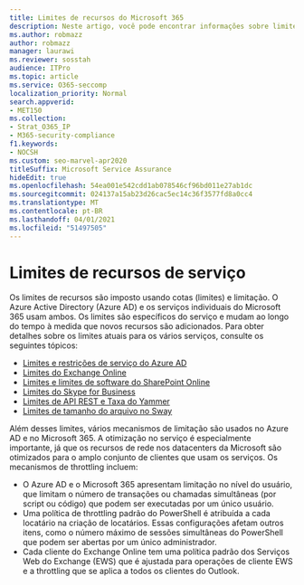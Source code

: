```yaml
---
title: Limites de recursos do Microsoft 365
description: Neste artigo, você pode encontrar informações sobre limites de recursos para os vários aplicativos no Microsoft 365.
ms.author: robmazz
author: robmazz
manager: laurawi
ms.reviewer: sosstah
audience: ITPro
ms.topic: article
ms.service: O365-seccomp
localization_priority: Normal
search.appverid:
- MET150
ms.collection:
- Strat_O365_IP
- M365-security-compliance
f1.keywords:
- NOCSH
ms.custom: seo-marvel-apr2020
titleSuffix: Microsoft Service Assurance
hideEdit: true
ms.openlocfilehash: 54ea001e542cdd1ab078546cf96bd011e27ab1dc
ms.sourcegitcommit: 024137a15ab23d26cac5ec14c36f3577fd8a0cc4
ms.translationtype: MT
ms.contentlocale: pt-BR
ms.lasthandoff: 04/01/2021
ms.locfileid: "51497505"
---
```

# <a name="service-resource-limits"></a>Limites de recursos de serviço

Os limites de recursos são imposto usando cotas (limites) e limitação. O Azure Active Directory (Azure AD) e os serviços individuais do Microsoft 365 usam ambos. Os limites são específicos do serviço e mudam ao longo do tempo à medida que novos recursos são adicionados. Para obter detalhes sobre os limites atuais para os vários serviços, consulte os seguintes tópicos:

- [Limites e restrições de serviço do Azure AD](/azure/azure-resource-manager/management/azure-subscription-service-limits)
- [Limites do Exchange Online](/office365/servicedescriptions/exchange-online-service-description/exchange-online-limits)
- [Limites e limites de software do SharePoint Online](https://support.office.com/article/SharePoint-Online-software-boundaries-and-limits-8F34FF47-B749-408B-ABC0-B605E1F6D498)
- [Limites do Skype for Business](https://technet.microsoft.com/library/skype-for-business-online-limits.aspx)
- [Limites de API REST e Taxa do Yammer](https://developer.yammer.com/docs/rest-api-rate-limits)
- [Limites de tamanho do arquivo no Sway](https://support.office.com/article/File-size-limits-in-Sway-4db21bc6-b42b-499f-9272-66e089db109f)

Além desses limites, vários mecanismos de limitação são usados no Azure AD e no Microsoft 365. A otimização no serviço é especialmente importante, já que os recursos de rede nos datacenters da Microsoft são otimizados para o amplo conjunto de clientes que usam os serviços. Os mecanismos de throttling incluem:

- O Azure AD e o Microsoft 365 apresentam limitação no nível do usuário, que limitam o número de transações ou chamadas simultâneas (por script ou código) que podem ser executadas por um único usuário.
- Uma política de throttling padrão do PowerShell é atribuída a cada locatário na criação de locatários. Essas configurações afetam outros itens, como o número máximo de sessões simultâneas do PowerShell que podem ser abertas por um único administrador.
- Cada cliente do Exchange Online tem uma política padrão dos Serviços Web do Exchange (EWS) que é ajustada para operações de cliente EWS e a throttling que se aplica a todos os clientes do Outlook.
